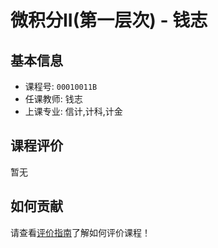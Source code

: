 # 微积分II(第一层次) - 钱志

## 基本信息

- 课程号: `00010011B`
- 任课教师: 钱志
- 上课专业: 信计,计科,计金

## 课程评价

暂无

## 如何贡献

请查看[评价指南](../how-to-comment.md)了解如何评价课程！
